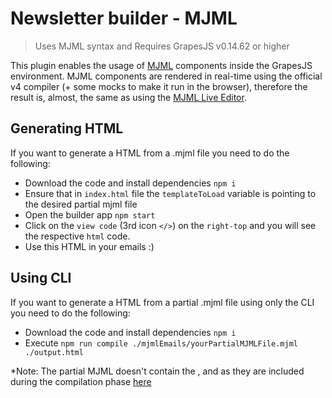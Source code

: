 # Newsletter builder - MJML

> Uses MJML syntax and Requires GrapesJS v0.14.62 or higher

This plugin enables the usage of [MJML](https://mjml.io/) components inside the GrapesJS environment. MJML components are rendered in real-time using the official v4 compiler (+ some mocks to make it run in the browser), therefore the result is, almost, the same as using the [MJML Live Editor](https://mjml.io/try-it-live).


## Generating HTML

If you want to generate a HTML from a .mjml file you need to do the following:
- Download the code and install dependencies `npm i`
- Ensure that in `index.html` file the `templateToLoad` variable is pointing to the desired partial mjml file
- Open the builder app `npm start`
- Click on the `view code` (3rd icon `</>`) on the `right-top` and you will see the respective `html` code.
- Use this HTML in your emails :)

## Using CLI
If you want to generate a HTML from a partial .mjml file using only the CLI you need to do the following:
- Download the code and install dependencies `npm i`
- Execute `npm run compile ./mjmlEmails/yourPartialMJMLFile.mjml ./output.html`

*Note: The partial MJML doesn't contain the <mjml />, <mjml-head /> and <mjml-body /> as they are included during the compilation phase [here](https://github.com/redhat-gpte-devopsautomation/hybrid-cloud-email/blob/7124b1ec8ea0829bb50de4249c8ad6c1e0e6199e/src/cli.js#L4)
